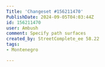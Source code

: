 ```yaml
---
Title: 'Changeset #156211470'
PublishDate: 2024-09-05T04:03:44Z
id: 156211470
user: Ambush
comment: Specify path surfaces
created_by: StreetComplete_ee 58.22
tags:
- Montenegro

---
```

